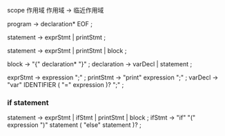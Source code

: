 scope 作用域
作用域 -> 临近作用域


program        → declaration* EOF ;

statement      → exprStmt | printStmt ;


statement      → exprStmt | printStmt | block ;

block          → "{" declaration* "}" ;
declaration    → varDecl | statement ;

exprStmt       → expression ";" ;
printStmt      → "print" expression ";" ;
varDecl        → "var" IDENTIFIER ( "=" expression )? ";" ;



### if statement
statement      → exprStmt | ifStmt | printStmt | block ;
ifStmt         → "if" "(" expression ")" statement ( "else" statement )? ;